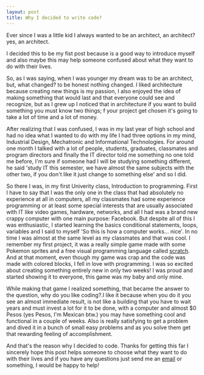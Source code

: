 ```yaml
---
layout: post
title: Why I decided to write code?
---
```

Ever since I was a little kid I always wanted to be an architect, an architect? yes, an architect. 

I decided this to be my fist post because is a good way to introduce myself and also maybe this may help someone confused about what they want to do with their lives.

So, as I was saying, when I was younger my dream was to be an architect, but, what changed? to be honest nothing changed. I liked architecture because creating new things is my passion, I also enjoyed the idea of making something that would last and that everyone could see and recognize, but as I grew up I noticed that in architecture if you want to build something you must know  two things; f your project get chosen it's going to take a lot of time and a lot of money.

After realizing that I was confused, I was in my last year of high school and had no idea what I wanted to do with my life I had three options in my mind, Industrial Design, Mechatronic and Informational Technologies. For around one month I talked with a lot of people, students, graduates, classmates and program directors and finally the IT director told me something no one told me before, I'm sure if someone had I will be studying something different, he said 'study IT this semester, we have almost the same subjects with the other two, if you don't like it just change to something else' and so I did.

So there I was, in my first Univerity class, Introduction to programming. First I have to say that I was the only one in the class that had absolutely no experience at all in computers, all my classmates had some experience programming or at least some special interests that are usually associated with IT like video games, hardware, networks, and all I had was a brand new crappy computer with one main purpose: Facebook. But despite all of this I was enthusiastic, I started learning the basics conditional statements, loops, variables and I said to myself 'So this is how a computer works... nice'. In no time I was almost at the same level as my classmates and that was cool. I remember my first project, it was a really simple game made with some Pokemon sprites and a free visual programming language called [scratch](https://scratch.mit.edu/). And at that moment, even though my game was crap and the code was made with colored blocks, I fell in love with programming. I was so excited about creating something entirely new in only two weeks! I was proud and started showing it to everyone, this game was my baby and only mine.

While making that game I realized something, that became the answer to the question, why do you like coding?.I like it because when you do it you see an almost immediate result, is not like a building that you have to wait years and must invest a lot for it to be done, with a computer and almost $0 Pesos (yes Pesos, I'm Mexican btw.) you may have something cool and functional in a couple of weeks. Also is really satisfying to get a problem and dived it in a bunch of small easy problems and as you solve them get that rewarding feeling of accomplishment.

And that's the reason why I decided to code. Thanks for getting this far I sincerely hope this post helps someone to choose what they want to do with their lives and if you have any questions just send me an [email](/contact) or something, I would be happy to help!

